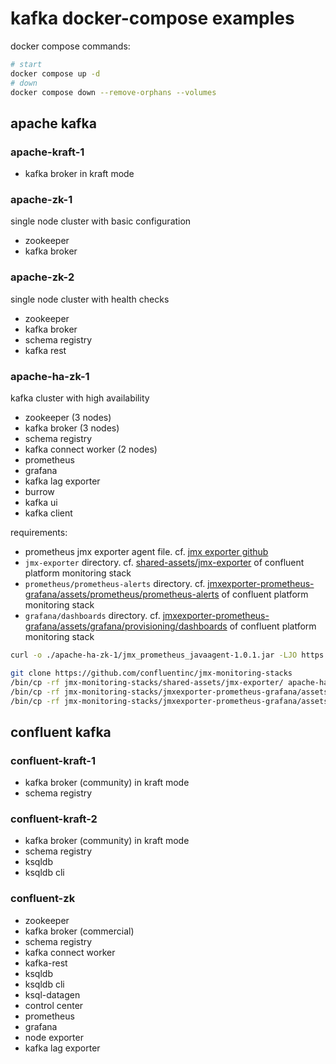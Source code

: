 # kafka docker-compose examples

docker compose commands:

```sh
# start
docker compose up -d
# down
docker compose down --remove-orphans --volumes
```

## apache kafka

### apache-kraft-1

- kafka broker in kraft mode

### apache-zk-1

single node cluster with basic configuration

- zookeeper
- kafka broker

### apache-zk-2

single node cluster with health checks

- zookeeper
- kafka broker
- schema registry
- kafka rest

### apache-ha-zk-1

kafka cluster with high availability

- zookeeper (3 nodes)
- kafka broker (3 nodes)
- schema registry
- kafka connect worker (2 nodes)
- prometheus
- grafana
- kafka lag exporter
- burrow
- kafka ui
- kafka client

requirements:

- prometheus jmx exporter agent file. cf. [jmx exporter github](https://github.com/prometheus/jmx_exporter)
- `jmx-exporter` directory. cf. [shared-assets/jmx-exporter](https://github.com/confluentinc/jmx-monitoring-stacks/tree/main/shared-assets/jmx-exporter) of confluent platform monitoring stack
- `prometheus/prometheus-alerts` directory. cf. [jmxexporter-prometheus-grafana/assets/prometheus/prometheus-alerts](https://github.com/confluentinc/jmx-monitoring-stacks/tree/main/jmxexporter-prometheus-grafana/assets/prometheus/prometheus-alerts) of confluent platform monitoring stack
- `grafana/dashboards` directory. cf. [jmxexporter-prometheus-grafana/assets/grafana/provisioning/dashboards](https://github.com/confluentinc/jmx-monitoring-stacks/tree/main/jmxexporter-prometheus-grafana/assets/grafana/provisioning/dashboards) of confluent platform monitoring stack

```sh
curl -o ./apache-ha-zk-1/jmx_prometheus_javaagent-1.0.1.jar -LJO https://repo.maven.apache.org/maven2/io/prometheus/jmx/jmx_prometheus_javaagent/1.0.1/jmx_prometheus_javaagent-1.0.1.jar

git clone https://github.com/confluentinc/jmx-monitoring-stacks
/bin/cp -rf jmx-monitoring-stacks/shared-assets/jmx-exporter/ apache-ha-zk-1/jmx-exporter/
/bin/cp -rf jmx-monitoring-stacks/jmxexporter-prometheus-grafana/assets/prometheus/prometheus-alerts/ apache-ha-zk-1/prometheus/prometheus-alerts/
/bin/cp -rf jmx-monitoring-stacks/jmxexporter-prometheus-grafana/assets/grafana/provisioning/dashboards/ apache-ha-zk-1/grafana/dashboards/
```

## confluent kafka

### confluent-kraft-1

- kafka broker (community) in kraft mode
- schema registry

### confluent-kraft-2

- kafka broker (community) in kraft mode
- schema registry
- ksqldb
- ksqldb cli

### confluent-zk

- zookeeper
- kafka broker (commercial)
- schema registry
- kafka connect worker
- kafka-rest
- ksqldb
- ksqldb cli
- ksql-datagen
- control center
- prometheus
- grafana
- node exporter
- kafka lag exporter
